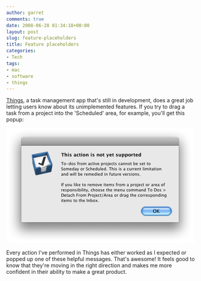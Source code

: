 ```yaml
---
author: garret
comments: true
date: 2008-06-28 01:34:18+00:00
layout: post
slug: feature-placeholders
title: Feature placeholders
categories:
- Tech
tags:
- mac
- software
- things
---
```


[Things](http://www.culturedcode.com/things/), a task management app that's still in development, does a great job letting users know about its unimplemented features. If you try to drag a task from a project into the 'Scheduled' area, for example, you'll get this popup:

![](/assets/thingsapp.png)

Every action I've performed in Things has either worked as I expected or popped up one of these helpful messages. That's awesome! It feels good to know that they're moving in the right direction and makes me more confident in their ability to make a great product.
